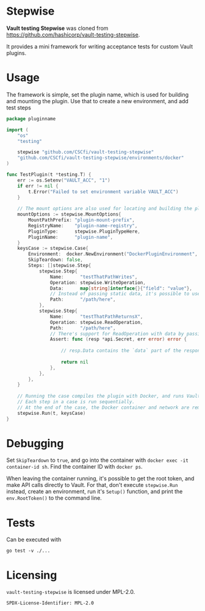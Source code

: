 # Stepwise
**Vault testing Stepwise** was cloned from https://github.com/hashicorp/vault-testing-stepwise.

It provides a mini framework for writing acceptance tests for custom Vault plugins.

# Usage

The framework is simple, set the plugin name, which is used for building and mounting the plugin. Use that to create a new environment, and add test steps

```go
package pluginname

import (
	"os"
	"testing"

	stepwise "github.com/CSCfi/vault-testing-stepwise"
	"github.com/CSCfi/vault-testing-stepwise/environments/docker"
)

func TestPlugin(t *testing.T) {
	err := os.Setenv("VAULT_ACC", "1")
	if err != nil {
		t.Error("Failed to set environment variable VAULT_ACC")
	}
	
	// The mount options are also used for locating and building the plugin
	mountOptions := stepwise.MountOptions{
		MountPathPrefix: "plugin-mount-prefix",
		RegistryName:    "plugin-name-registry",
		PluginType:      stepwise.PluginTypeHere,
		PluginName:      "plugin-name",
	}
	keysCase := stepwise.Case{
		Environment:  docker.NewEnvironment("DockerPluginEnvironment", &mountOptions, "hashicorp/vault:latest"),
		SkipTeardown: false,
		Steps: []stepwise.Step{
			stepwise.Step{
				Name:      "testThatPathWrites",
				Operation: stepwise.WriteOperation,
				Data:      map[string]interface{}{"field": "value"},
				// Instead of passing static data, it's possible to use GetData with a function that returns the data    
				Path:      "/path/here",
			},
			stepwise.Step{
                Name:      "testThatPathReturnsX",
                Operation: stepwise.ReadOperation,
                Path:      "/path/here",
				// There's support for ReadOperation with data by passing ReadData 
                Assert: func (resp *api.Secret, err error) error {
                
                    // resp.Data contains the `data` part of the response from Vault
                    
                    return nil
                },
            },
		},
	}
	
    // Running the case compiles the plugin with Docker, and runs Vault with the plugin enabled.
    // Each step in a case is run sequentially.
    // At the end of the case, the Docker container and network are removed, unless `SkipTeardown` is set to `true`
    stepwise.Run(t, keysCase)
}
```

# Debugging

Set `SkipTeardown` to `true`, and go into the container with `docker exec -it container-id sh`. Find the container ID with `docker ps`.

When leaving the container running, it's possible to get the root token, and make API calls directly to Vault.
For that, don't execute `stepwise.Run` instead, create an environment, run it's `Setup()` function, and print the `env.RootToken()` to the command line.

# Tests
Can be executed with

	go test -v ./...

# Licensing

`vault-testing-stepwise` is licensed under MPL-2.0.

`SPDX-License-Identifier: MPL-2.0`
